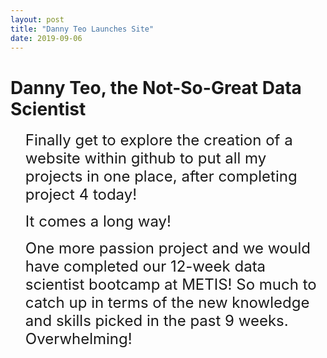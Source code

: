 ```yaml
---
layout: post
title: "Danny Teo Launches Site"
date: 2019-09-06
---
```


<h1>Danny Teo, the Not-So-Great Data Scientist</h1>

<ul>
<p><font size="5">Finally get to explore the creation of a website within github to put all my projects in one place, after completing project 4 today! </font></p>
  <p><font size="5">It comes a long way! </font></p>
<p><font size="5"> One more passion project and we would have completed our 12-week data scientist bootcamp at METIS!
So much to catch up in terms of the new knowledge and skills picked in the past 9 weeks. Overwhelming!</font></p>
</ul>
